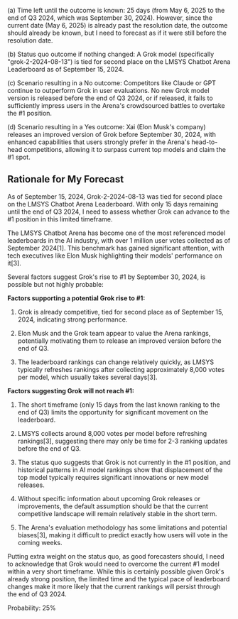 (a) Time left until the outcome is known: 25 days (from May 6, 2025 to the end of Q3 2024, which was September 30, 2024). However, since the current date (May 6, 2025) is already past the resolution date, the outcome should already be known, but I need to forecast as if it were still before the resolution date.

(b) Status quo outcome if nothing changed: A Grok model (specifically "grok-2-2024-08-13") is tied for second place on the LMSYS Chatbot Arena Leaderboard as of September 15, 2024.

(c) Scenario resulting in a No outcome: Competitors like Claude or GPT continue to outperform Grok in user evaluations. No new Grok model version is released before the end of Q3 2024, or if released, it fails to sufficiently impress users in the Arena's crowdsourced battles to overtake the #1 position.

(d) Scenario resulting in a Yes outcome: Xai (Elon Musk's company) releases an improved version of Grok before September 30, 2024, with enhanced capabilities that users strongly prefer in the Arena's head-to-head competitions, allowing it to surpass current top models and claim the #1 spot.

## Rationale for My Forecast

As of September 15, 2024, Grok-2-2024-08-13 was tied for second place on the LMSYS Chatbot Arena Leaderboard. With only 15 days remaining until the end of Q3 2024, I need to assess whether Grok can advance to the #1 position in this limited timeframe.

The LMSYS Chatbot Arena has become one of the most referenced model leaderboards in the AI industry, with over 1 million user votes collected as of September 2024[1]. This benchmark has gained significant attention, with tech executives like Elon Musk highlighting their models' performance on it[3].

Several factors suggest Grok's rise to #1 by September 30, 2024, is possible but not highly probable:

**Factors supporting a potential Grok rise to #1:**

1. Grok is already competitive, tied for second place as of September 15, 2024, indicating strong performance.

2. Elon Musk and the Grok team appear to value the Arena rankings, potentially motivating them to release an improved version before the end of Q3.

3. The leaderboard rankings can change relatively quickly, as LMSYS typically refreshes rankings after collecting approximately 8,000 votes per model, which usually takes several days[3].

**Factors suggesting Grok will not reach #1:**

1. The short timeframe (only 15 days from the last known ranking to the end of Q3) limits the opportunity for significant movement on the leaderboard.

2. LMSYS collects around 8,000 votes per model before refreshing rankings[3], suggesting there may only be time for 2-3 ranking updates before the end of Q3.

3. The status quo suggests that Grok is not currently in the #1 position, and historical patterns in AI model rankings show that displacement of the top model typically requires significant innovations or new model releases.

4. Without specific information about upcoming Grok releases or improvements, the default assumption should be that the current competitive landscape will remain relatively stable in the short term.

5. The Arena's evaluation methodology has some limitations and potential biases[3], making it difficult to predict exactly how users will vote in the coming weeks.

Putting extra weight on the status quo, as good forecasters should, I need to acknowledge that Grok would need to overcome the current #1 model within a very short timeframe. While this is certainly possible given Grok's already strong position, the limited time and the typical pace of leaderboard changes make it more likely that the current rankings will persist through the end of Q3 2024.

Probability: 25%